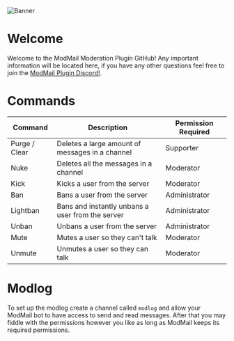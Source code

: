 ![Banner](https://cdn.discordapp.com/attachments/539943767562780704/601485214543249419/WumpusModeration.png)

# Welcome
Welcome to the ModMail Moderation Plugin GitHub! Any important information will be located here, if you have any other questions feel free to join the [ModMail Plugin Discord!](https://discordapp.com/invite/azBD6B7).

# Commands
| Command | Description | Permission Required |
| ------- | ----------- | ------------------- |
| Purge / Clear | Deletes a large amount of messages in a channel | Supporter |
| Nuke | Deletes all the messages in a channel | Moderator |
| Kick | Kicks a user from the server | Moderator |
| Ban | Bans a user from the server | Administrator |
| Lightban | Bans and instantly unbans a user from the server | Administrator |
| Unban | Unbans a user from the server | Administrator |
| Mute | Mutes a user so they can't talk | Moderator |
| Unmute | Unmutes a user so they can talk | Moderator |

# Modlog
To set up the modlog create a channel called `modlog` and allow your ModMail bot to have access to send and read messages. After that you may fiddle with the permissions however you like as long as ModMail keeps its required permissions.
